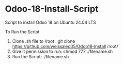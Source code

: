 # Odoo-18-Install-Script
Script to install Odoo 18 on Ubuntu 24.04 LTS

To Run the Script 
1. Clone .sh file to /root : git clone https://github.com/weissalec05/Odoo18-Install /root/
2. Give it permission to run: chmod 777 ./filename.sh
3. Run the Script: ./filename.sh

